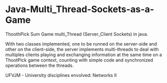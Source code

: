 # Java-Multi_Thread-Sockets-as-a-Game
ThoothPick Sum Game multi_Thread (Server_Client Sockets) in java.

With two classes implemented, one to be runned on the server-side and other on the client-side, the server implements multi-threads to deal with multiples clients playing and exchanging information at the same time on a ThootPick game context, counting with simple code and synchronized operations between the threads.

UFVJM - University disciplines envolved: Networks II

